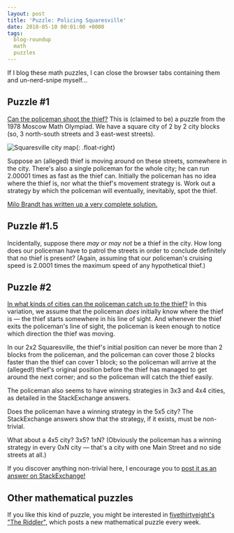 ```yaml
---
layout: post
title: 'Puzzle: Policing Squaresville'
date: 2018-05-10 00:01:00 +0000
tags:
  blog-roundup
  math
  puzzles
---
```


If I blog these math puzzles, I can close the browser tabs containing them and un-nerd-snipe
myself...


## Puzzle #1

[Can the policeman shoot the thief?](https://puzzling.stackexchange.com/questions/36565/can-the-policeman-catch-the-thief)
This is (claimed to be) a puzzle from the 1978 Moscow Math Olympiad. We have a square
city of 2 by 2 city blocks (so, 3 north-south streets and 3 east-west streets).

![Squaresville city map](https://i.stack.imgur.com/odSRh.jpg){: .float-right}

Suppose an (alleged) thief is moving around on these streets, somewhere in the city.
There's also a single policeman for the whole city; he can run 2.00001 times as fast
as the thief can. Initially the policeman has no idea where the thief is, nor what the
thief's movement strategy is. Work out a strategy by which the policeman will eventually,
inevitably, spot the thief.

[Milo Brandt has written up a very complete solution.](https://puzzling.stackexchange.com/a/36567/3896)


## Puzzle #1.5

Incidentally, suppose there *may or may not* be a thief in the city. How long does
our policeman have to patrol the streets in order to conclude definitely that no thief
is present? (Again, assuming that our policeman's cruising speed is 2.0001 times the
maximum speed of any hypothetical thief.)


## Puzzle #2

[In what kinds of cities can the policeman catch up to the thief?](https://puzzling.stackexchange.com/questions/36648/can-the-policeman-actually-catch-the-thief-instead-of-shooting)
In this variation, we assume that the policeman *does* initially know where the thief
is — the thief starts somewhere in his line of sight. And whenever the thief exits
the policeman's line of sight, the policeman is keen enough to notice which direction
the thief was moving.

In our 2x2 Squaresville, the thief's initial position can never be more than 2 blocks
from the policeman, and the policeman can cover those 2 blocks faster than the thief
can cover 1 block; so the policeman will arrive at the (alleged!) thief's original
position before the thief has managed to get around the next corner; and so the policeman
will catch the thief easily.

The policeman also seems to have winning strategies in 3x3 and 4x4 cities, as detailed
in the StackExchange answers.

Does the policeman have a winning strategy in the 5x5 city? The StackExchange answers
show that the strategy, if it exists, must be non-trivial.

What about a 4x5 city? 3x5? 1xN? (Obviously the policeman has a winning strategy in
every 0xN city — that's a city with one Main Street and no side streets at all.)

If you discover anything non-trivial here, I encourage you to [post it as an answer
on StackExchange!](https://puzzling.stackexchange.com/questions/36648/can-the-policeman-actually-catch-the-thief-instead-of-shooting)


## Other mathematical puzzles

If you like this kind of puzzle, you might be interested in
[fivethirtyeight's "The Riddler"](https://fivethirtyeight.com/tag/the-riddler/),
which posts a new mathematical puzzle every week.
